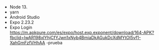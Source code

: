 - Node 13.
- yarn
- Android Studio 
- Expo 2.23.2
- Expo Login 
 https://m.apkpure.com/es/expo/host.exp.exponent/download/164-APK?fbclid=IwAR198xlYhjCfYJwn1xNyb4BmiaDkAGukDcXdMYtOI5vf1-XahGmFzfVHhAA
 -prueba